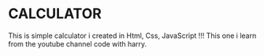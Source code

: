 # CALCULATOR
This is simple calculator i created in Html, Css, JavaScript !!!
This one i learn from the youtube channel code with harry.
